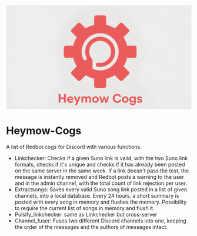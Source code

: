 ![Heymow Cogs Logo](./heymow-cogs.png)

# Heymow-Cogs

A list of Redbot cogs for Discord with various functions.

- Linkchecker: Checks if a given Suno link is valid, with the two Suno link formats, checks if it's unique and checks if it has already been posted on the same server in the same week. If a link doesn't pass the test, the message is instantly removed and Redbot posts a warning to the user and in the admin channel, with the total count of link rejection per user.
- Extractsongs: Saves every valid Suno song link posted in a list of given channels, into a local database. Every 24 hours, a short summary is posted with every song in memory and flushes the memory. Possibility to require the current list of songs in memory and flush it.
- Pulsify_linkchecker: same as Linkchecker but cross-server
- Channel_fuser: Fuses two different Discord channels into one, keeping the order of the messages and the authors of messages intact.
